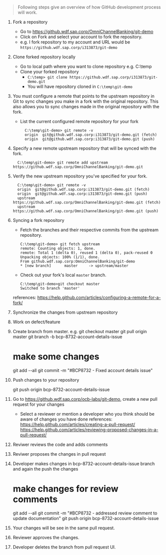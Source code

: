> Following steps give an overview of how GitHub development process will work.

1. Fork a repository
    * Go to https://github.wdf.sap.corp/OmniChannelBanking/git-demo
    * Click on Fork and select your account to fork the repository.
    * e.g. I fork repository to my account and URL would be `https://github.wdf.sap.corp/i313873/git-demo`

2. Clone forked repository locally
    * Go to local path where you want to clone repository e.g. C:\temp
    * Clone your forked repository
         * `C:\temp> git clone https://github.wdf.sap.corp/i313873/git-demo.git`
         * You will have repository cloned in `C:\temp\git-demo`

3. You must configure a remote that points to the upstream repository in Git to sync changes you make in a fork with the original repository. This also allows you to sync changes made in the original repository with the fork.
    * List the current configured remote repository for your fork 
      ```
        C:\temp\git-demo> git remote -v
        origin  git@github.wdf.sap.corp:i313873/git-demo.git (fetch)
        origin  git@github.wdf.sap.corp:i313873/git-demo.git (push)
      ```  
  
4. Specify a new remote upstream repository that will be synced with the fork.
      ```
        C:\temp\git-demo> git remote add upstream https://github.wdf.sap.corp/OmniChannelBanking/git-demo.git
      ```

5. Verify the new upstream repository you've specified for your fork.
      ```
        C:\temp\git-demo> git remote -v
        origin  git@github.wdf.sap.corp:i313873/git-demo.git (fetch)
        origin  git@github.wdf.sap.corp:i313873/git-demo.git (push)
        upstream        https://github.wdf.sap.corp/OmniChannelBanking/git-demo.git (fetch)
        upstream        https://github.wdf.sap.corp/OmniChannelBanking/git-demo.git (push)
      ```

6. Syncing a fork repository
    - Fetch the branches and their respective commits from the upstream repository.
      ```
      C:\temp\git-demo> git fetch upstream
      remote: Counting objects: 1, done.
      remote: Total 1 (delta 0), reused 1 (delta 0), pack-reused 0
      Unpacking objects: 100% (1/1), done.
      From github.wdf.sap.corp:OmniChannelBanking/git-demo
      * [new branch]      master     -> upstream/master
      ```	
    - Check out your fork's local `master` branch.
      ```
      C:\temp\git-demo>git checkout master
      Switched to branch 'master'
      ```




	references:
		https://help.github.com/articles/configuring-a-remote-for-a-fork/

4. Synchronize the changes from upstream repository

5. Work on defect/feature

6. Create branch from master. e.g. 
	git checkout master
	git pull origin master
	git branch -b bcp-8732-account-details-issue

	# make some changes
	git add --all
	git commit -m "#BCP8732 - Fixed account details issue"
	
7. Push changes to your repository

	git push origin bcp-8732-account-details-issue

8. Go to https://github.wdf.sap.corp/ocb-labs/git-demo, create a new pull request for your changes

	- Select a reviewer or mention a developer who you think should be aware of changes you have done
	references:
		https://help.github.com/articles/creating-a-pull-request/
		https://help.github.com/articles/reviewing-proposed-changes-in-a-pull-request/
		
9. Reviwer reviews the code and adds comments

10. Reviwer proposes the changes in pull request

11. Developer makes changes in bcp-8732-account-details-issue branch and again the push the changes 
	# make changes for review comments
	git add --all
	git commit -m "#BCP8732 - addressed review comment to update documentation"
	git push origin bcp-8732-account-details-issue
	
12. Your changes will be see in the same pull request.

13. Reviewer approves the changes.

14. Developer deletes the branch from pull request UI.
